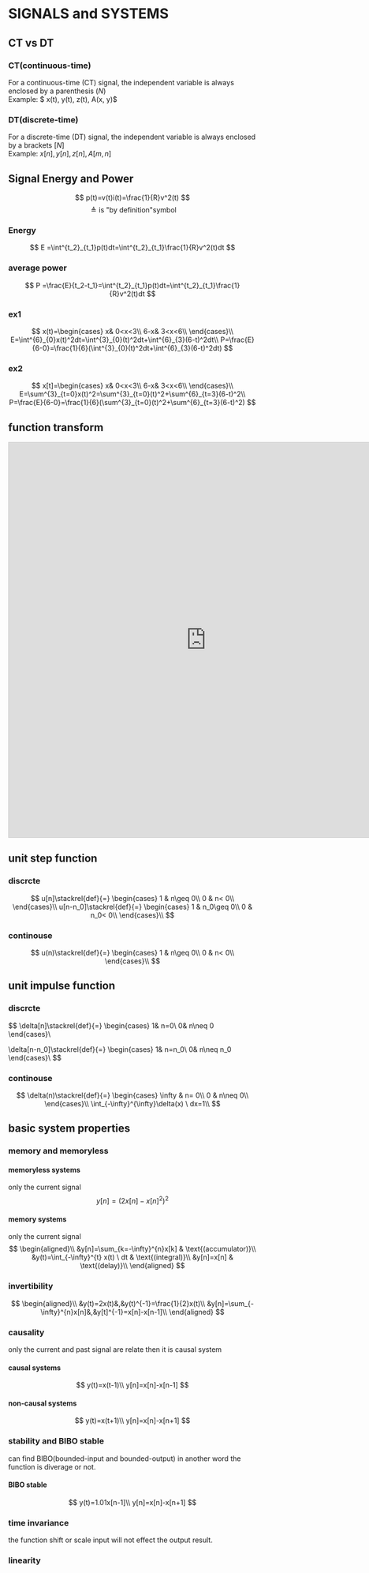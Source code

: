 # SIGNALS and SYSTEMS
## CT vs DT
### CT(continuous-time)
For a continuous-time (CT) signal, the independent variable is
always enclosed by a parenthesis $(N)$<br>
Example: $ x(t), y(t), z(t), A(x, y)$


### DT(discrete-time)
For a discrete-time (DT) signal, the independent variable is always
enclosed by a brackets $[N]$<br>
Example: $x[n], y[n], z[n], A[m, n]$

## Signal Energy and Power

$$
p(t)=v(t)i(t)=\frac{1}{R}v^2(t)
$$
$$\triangleq \text{is "by definition"symbol}$$
### Energy
$$
E  =\int^{t_2}_{t_1}p(t)dt=\int^{t_2}_{t_1}\frac{1}{R}v^2(t)dt
$$
### average power
$$
P  =\frac{E}{t_2-t_1}=\int^{t_2}_{t_1}p(t)dt=\int^{t_2}_{t_1}\frac{1}{R}v^2(t)dt
$$
### ex1
$$
x(t)=\begin{cases}
        x& 0<x<3\\
        6-x& 3<x<6\\
    \end{cases}\\
E=\int^{6}_{0}x(t)^2dt=\int^{3}_{0}(t)^2dt+\int^{6}_{3}(6-t)^2dt\\
P=\frac{E}{6-0}=\frac{1}{6}(\int^{3}_{0}(t)^2dt+\int^{6}_{3}(6-t)^2dt)
$$
### ex2
$$
x[t]=\begin{cases}
        x& 0<x<3\\
        6-x& 3<x<6\\
    \end{cases}\\
E=\sum^{3}_{t=0}x(t)^2=\sum^{3}_{t=0}(t)^2+\sum^{6}_{t=3}(6-t)^2\\
P=\frac{E}{6-0}=\frac{1}{6}(\sum^{3}_{t=0}(t)^2+\sum^{6}_{t=3}(6-t)^2)
$$


## function transform
<iframe src="https://www.desmos.com/calculator/rxadxdsm8y?embed" width="800" height="800" style="border: 1px solid #ccc" frameborder=0></iframe>


## unit step function
### discrcte
$$
u[n]\stackrel{def}{=}
\begin{cases}
1 & n\geq 0\\
0 & n< 0\\
\end{cases}\\
u[n-n_0]\stackrel{def}{=}
\begin{cases}
1 & n_0\geq 0\\
0 & n_0< 0\\
\end{cases}\\
$$
### continouse
$$
u(n)\stackrel{def}{=}
\begin{cases}
1 & n\geq 0\\
0 & n< 0\\
\end{cases}\\
$$

## unit impulse function 
### discrcte
$$
\delta[n]\stackrel{def}{=}
\begin{cases}
1& n=0\\
0& n\neq 0
\end{cases}\\

\delta[n-n_0]\stackrel{def}{=}
\begin{cases}
1& n=n_0\\
0& n\neq n_0
\end{cases}\\
$$

### continouse
$$
\delta(n)\stackrel{def}{=}
\begin{cases}
\infty & n= 0\\
0 & n\neq 0\\
\end{cases}\\
\int_{-\infty}^{\infty}\delta(x) \ dx=1\\
$$

## basic system properties
### memory and memoryless
#### memoryless systems
only the current signal<br>
$$
y[n]=(2x[n]-x[n]^2)^2
$$

#### memory systems
only the current signal<br>
$$
\begin{aligned}\\
&y[n]=\sum_{k=-\infty}^{n}x[k]     & \text{(accumulator)}\\
&y(t)=\int_{-\infty}^{t} x(t) \ dt & \text{(integral)}\\
&y[n]=x[n] & \text{(delay)}\\
\end{aligned}
$$


### invertibility
$$
\begin{aligned}\\
&y(t)=2x(t)&,&y(t)^{-1}=\frac{1}{2}x(t)\\
&y[n]=\sum_{-\infty}^{n}x[n]&,&y[t]^{-1}=x[n]-x[n-1]\\
\end{aligned}
$$
### causality
only the current and past signal are relate then it is causal system<br>
#### causal systems
$$
y(t)=x(t-1)\\
y[n]=x[n]-x[n-1]
$$
#### non-causal systems
$$
y(t)=x(t+1)\\
y[n]=x[n]-x[n+1]
$$
### stability and BIBO stable 
can find BIBO(bounded-input and bounded-output) in another word the function is diverage or not.
#### BIBO stable
$$
y(t)=1.01x[n-1]\\
y[n]=x[n]-x[n+1]
$$
### time invariance
the function shift or scale input will not effect the output result.
### linearity